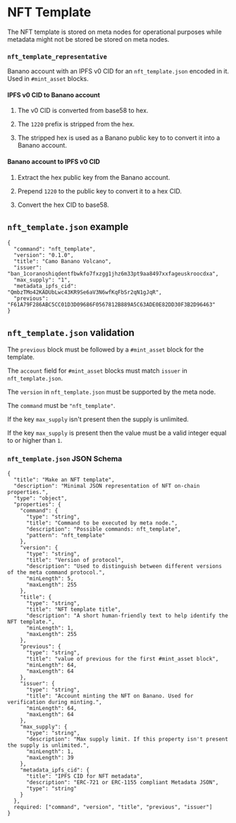 # NFT Template

The NFT template is stored on meta nodes for operational purposes while metadata might not be stored be stored on meta nodes.


### `nft_template_representative`

Banano account with an IPFS v0 CID for an `nft_template.json` encoded in it. Used in `#mint_asset` blocks.


#### IPFS v0 CID to Banano account

1) The v0 CID is converted from base58 to hex.

2) The `1220` prefix is stripped from the hex.

3) The stripped hex is used as a Banano public key to to convert it into a Banano account.


#### Banano account to IPFS v0 CID

1) Extract the hex public key from the Banano account.

2) Prepend `1220` to the public key to convert it to a hex CID.

3) Convert the hex CID to base58.


## `nft_template.json` example

```
{
  "command": "nft_template",
  "version": "0.1.0",
  "title": "Camo Banano Volcano",
  "issuer": "ban_1coranoshiqdentfbwkfo7fxzgg1jhz6m33pt9aa8497xxfageuskroocdxa",
  "max_supply": "1",
  "metadata_ipfs_cid": "QmbzTMo42KADUbLwc43KR9Se6aV3N6wfKqFbSr2qN1gJqR",
  "previous": "F61A79F286ABC5CC01D3D09686F0567812B889A5C63ADE0E82DD30F3B2D96463"
}
```


## `nft_template.json` validation

The `previous` block must be followed by a `#mint_asset` block for the template.

The `account` field for `#mint_asset` blocks must match `issuer` in `nft_template.json`.

The `version` in `nft_template.json` must be supported by the meta node.

The `command` must be `"nft_template"`.

If the key `max_supply` isn't present then the supply is unlimited.

If the key `max_supply` is present then the value must be a valid integer equal to or higher than `1`.


### `nft_template.json` JSON Schema
```
{
  "title": "Make an NFT template",
  "description": "Minimal JSON representation of NFT on-chain properties.",
  "type": "object",
  "properties": {
    "command": {
      "type": "string",
      "title": "Command to be executed by meta node.",
      "description": "Possible commands: nft_template",
      "pattern": "nft_template"
    },
    "version": {
      "type": "string",
      "title": "Version of protocol",
      "description": "Used to distinguish between different versions of the meta command protocol.",
      "minLength": 5,
      "maxLength": 255
    },
    "title": {
      "type": "string",
      "title": "NFT template title",
      "description": "A short human-friendly text to help identify the NFT template.",
      "minLength": 1,
      "maxLength": 255
    },
    "previous": {
      "type": "string",
      "title": "value of previous for the first #mint_asset block",
      "minLength": 64,
      "maxLength": 64
    },
    "issuer": {
      "type": "string",
      "title": "Account minting the NFT on Banano. Used for verification during minting.",
      "minLength": 64,
      "maxLength": 64
    },
    "max_supply": {
      "type": "string",
      "description": "Max supply limit. If this property isn't present the supply is unlimited.",
      "minLength": 1,
      "maxLength": 39
    },
    "metadata_ipfs_cid": {
      "title": "IPFS CID for NFT metadata",
      "description": "ERC-721 or ERC-1155 compliant Metadata JSON",
      "type": "string"
    }
  },
  required: ["command", "version", "title", "previous", "issuer"]
}
```
